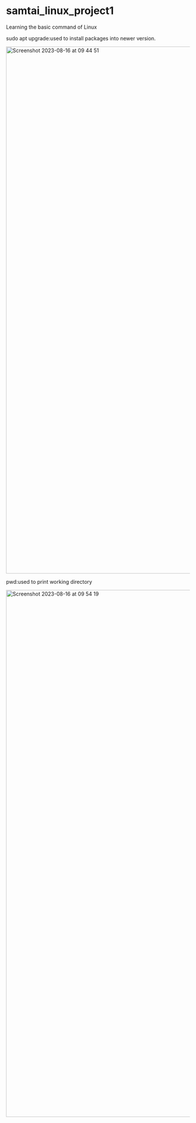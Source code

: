 # samtai_linux_project1

Learning the basic command of Linux

sudo apt upgrade:used to install packages into newer version.

<img width="1440" alt="Screenshot 2023-08-16 at 09 44 51" src="https://github.com/Samtaiglobal/samtai_linux_project1/assets/140549974/a9c96897-e5f8-4153-aafd-c00455dea06c">

pwd:used to print working directory

<img width="1440" alt="Screenshot 2023-08-16 at 09 54 19" src="https://github.com/Samtaiglobal/samtai_linux_project1/assets/140549974/78018afc-d64d-4399-92f6-52f844df0beb">

